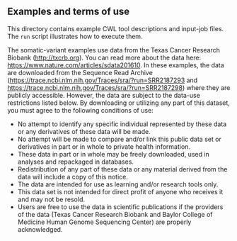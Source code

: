 ## Examples and terms of use

This directory contains example CWL tool descriptions and input-job files. The `run` script illustrates how to execute them.

The somatic-variant examples use data from the Texas Cancer Research Biobank (http://txcrb.org). You can read more about the data here: https://www.nature.com/articles/sdata201610. In these examples, the data are downloaded from the Sequence Read Archive (https://trace.ncbi.nlm.nih.gov/Traces/sra/?run=SRR2187293 and https://trace.ncbi.nlm.nih.gov/Traces/sra/?run=SRR2187298) where they are publicly accessible. However, the data are subject to the data-use restrictions listed below. By downloading or utilizing any part of this dataset, you must agree to the following conditions of use:

* No attempt to identify any specific individual represented by these data or any derivatives of these data will be made.
* No attempt will be made to compare and/or link this public data set or derivatives in part or in whole to private health information.
* These data in part or in whole may be freely downloaded, used in analyses and repackaged in databases.
* Redistribution of any part of these data or any material derived from the data will include a copy of this notice.
* The data are intended for use as learning and/or research tools only.
* This data set is not intended for direct profit of anyone who receives it and may not be resold.
* Users are free to use the data in scientific publications if the providers of the data (Texas Cancer Research Biobank and Baylor College of Medicine Human Genome Sequencing Center) are properly acknowledged.
